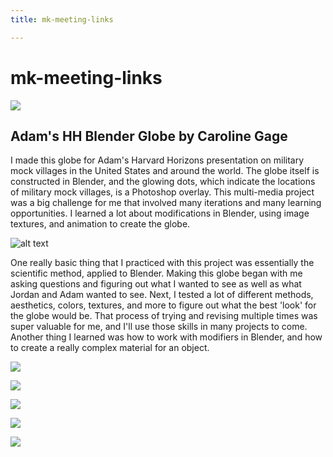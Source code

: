 ```yaml
---
title: mk-meeting-links

---
```


# mk-meeting-links

 ![](https://i.imgur.com/koip1TA.png) 
 
 
 
## Adam's HH Blender Globe by Caroline Gage
I made this globe for Adam's Harvard Horizons presentation on military mock villages in the United States and around the world. The globe itself is constructed in Blender, and the glowing dots, which indicate the locations of military mock villages, is a Photoshop overlay. This multi-media project was a big challenge for me that involved many iterations and many learning opportunities. I learned a lot about modifications in Blender, using image textures, and animation to create the globe. 

![alt text](https://files.slack.com/files-pri/T0HTW3H0V-F0563LX2BR7/360_globe_360.gif?pub_secret=a15eade6b0)

One really basic thing that I practiced with this project was essentially the scientific method, applied to Blender. Making this globe began with me asking questions and figuring out what I wanted to see as well as what Jordan and Adam wanted to see. Next, I tested a lot of different methods, aesthetics, colors, textures, and more to figure out what the best 'look' for the globe would be. That process of trying and revising multiple times was super valuable for me, and I'll use those skills in many projects to come. Another thing I learned was how to work with modifiers in Blender, and how to create a really complex material for an object. 

![](https://i.imgur.com/GmOyjlf.png)

![](https://i.imgur.com/7JAqYao.png)

![](https://i.imgur.com/it0xqSY.png)

![](https://i.imgur.com/9wWlV5l.png)

![](https://i.imgur.com/gvB4gKh.png)